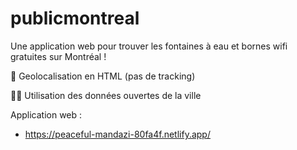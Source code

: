 # publicmontreal

Une application web pour trouver les fontaines à eau et bornes wifi gratuites sur Montréal !

📍 Geolocalisation en HTML (pas de tracking)

🧑‍💻 Utilisation des données ouvertes de la ville



Application web :

- https://peaceful-mandazi-80fa4f.netlify.app/ 
